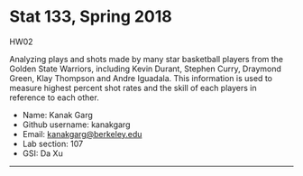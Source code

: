 # Stat 133, Spring 2018

HW02

Analyzing plays and shots made by many star basketball players from the Golden State Warriors, including Kevin Durant, Stephen Curry, Draymond Green, Klay Thompson and Andre Iguadala. This information is used to measure highest percent shot rates and the skill of each players in reference to each other.

- Name: Kanak Garg
- Github username: kanakgarg
- Email: kanakgarg@berkeley.edu
- Lab section: 107
- GSI: Da Xu

-----
